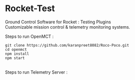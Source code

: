# Rocket-Test
Ground Control Software for Rocket : Testing Plugins
<br>
Customizable mission control & telemetry monitoring systems.
<br>

Steps to run OpenMCT : 

```
git clone https://github.com/karanpreet8082/Roco-Poco.git
cd openmct
npm install
npm start
```
<br>
Steps to run Telemetry Server :